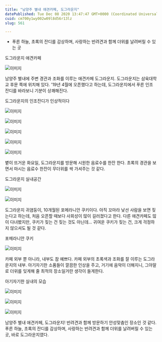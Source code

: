 ```yaml
---
title: "남양주 별내 애견카페, 도그라운지"
datePublished: Tue Dec 08 2020 13:47:47 GMT+0000 (Coordinated Universal Time)
cuid: cm700y1wy002w09l8d56r13lz
slug: 561

---
```



- 푸른 하늘, 초록의 잔디를 감상하며, 사랑하는 반려견과 함께 더위를 날려버릴 수 있는 곳

도그라운지 애견카페

![이미지](https://cdn.hashnode.com/res/hashnode/image/upload/v1739250647949/67ee0342-8a1a-4ced-a2f8-1a3b4961921e.jpeg)

남양주 별내에 주변 경관과 조화를 이루는 애견카페 도그라운지. 도그라운지는 삼육대학교 후문 쪽에 위치해 있다. '19년 4월에 오픈했다고 하는데, 도그라운지에서 푸른 인조잔디를 바라보니 기분이 상쾌해진다.

도그라운지의 인조잔디가 인상적이다

![이미지](https://cdn.hashnode.com/res/hashnode/image/upload/v1739250650074/441fdccf-60cb-436f-a1a6-690dccd1e0a4.jpeg)

![이미지](https://cdn.hashnode.com/res/hashnode/image/upload/v1739250652367/8bee5e3b-3d65-4171-87bc-439eb20c5217.jpeg)

![이미지](https://cdn.hashnode.com/res/hashnode/image/upload/v1739250654748/d3137136-53ac-4d5d-b9b8-970d9622c82d.jpeg)

![이미지](https://cdn.hashnode.com/res/hashnode/image/upload/v1739250657199/890f61ee-0d0d-40e0-aea3-6dd55b7cb976.jpeg)

![이미지](https://cdn.hashnode.com/res/hashnode/image/upload/v1739250659699/c23cf39b-bb8b-4e66-bda2-10b8da2f891d.jpeg)

볕이 뜨거운 화요일, 도그라운지를 방문해 시원한 음료수를 한잔 한다. 초록의 경관을 보면서 마시는 음료수 한잔이 무더위를 싹 가셔주는 것 같다.

도그라운지 실내공간

![이미지](https://cdn.hashnode.com/res/hashnode/image/upload/v1739250662169/b3a88fee-4f7a-4d4a-aab6-409588283b9a.jpeg)

![이미지](https://cdn.hashnode.com/res/hashnode/image/upload/v1739250664581/1958328c-33b7-4f1f-a111-f9975d7f36f6.jpeg)

도그라운지 귀염둥이, 10개월된 포메라니안 쿠키이다. 아직 꼬마라 낯선 사람을 보면 짖는다고 하는데, 처음 오픈할 때보다 사회성이 많이 길러졌다고 한다. 다른 애견카페도 많이 다녀봤지만, 쿠키가 짖는 건 짖는 것도 아닌데… 귀여운 쿠키가 짖는 건, 크게 걱정하지 않으셔도 될 것 같다.

포메라니안 쿠키

![이미지](https://cdn.hashnode.com/res/hashnode/image/upload/v1739250666987/bd409087-d083-4bfe-bf2e-15d30f11248b.jpeg)

카페 외부 뿐 아니라, 내부도 참 예쁘다. 카페 외부의 초록색과 조화를 잘 이루는 도그라운지의 내부. 아기자기한 소품들이 깔끔한 인상을 주고, 거기에 음악이 더해지니, 그야말로 더위를 잊게해 줄 최적의 장소일거란 생각이 들게한다.

아기자기한 실내의 모습

![이미지](https://cdn.hashnode.com/res/hashnode/image/upload/v1739250669328/7fb7a531-f777-4eb9-a67d-a749349bf0b0.jpeg)

![이미지](https://cdn.hashnode.com/res/hashnode/image/upload/v1739250671620/0b2eb30f-4057-4ebe-831b-dd902015d8b3.jpeg)

![이미지](https://cdn.hashnode.com/res/hashnode/image/upload/v1739250673773/da50046f-17f9-4dde-a957-82dc1eea0772.jpeg)

남양주 별내 애견카페, 도그라운지! 반려견과 함께 방문하기 안성맞춤인 장소인 것 같다. 푸른 하늘, 초록의 잔디를 감상하며, 사랑하는 반려견과 함께 더위를 날려버릴 수 있는 곳, 바로 도그라운지였다.